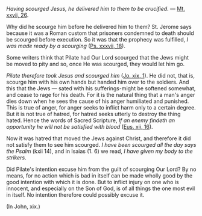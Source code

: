 
_Having scourged Jesus, he delivered him to them to be crucified_. — [Mt. xxvii, 26](https://vulgata.online/bible/Mt.xxvii?ed=DR2&vfn=DR2.Mt.xxvii.26:vs).

Why did he scourge him before he delivered him to them? St. Jerome says because it was a Roman custom that prisoners condemned to death should be scourged before execution. So it was that the prophecy was fulfilled, _I was made ready by a scourging_ ([Ps. xxxvii, 18](https://vulgata.online/bible/Ps.xxxvii?ed=DR2&vfn=DR2.Ps.xxxvii.18:vs)).

Some writers think that Pilate had Our Lord scourged that the Jews might be moved to pity and so, once He was scourged, they would let him go.

_Pilate therefore took Jesus and scourged him_ ([Jo. xix, 1](https://vulgata.online/bible/Jo.xix?ed=DR2&vfn=DR2.Jo.xix.1:vs)). He did not, that is, scourge him with his own hands but handed him over to the soldiers. And this that the Jews — sated with his sufferings-might be softened somewhat, and cease to rage for his death. For it is the natural thing that a man's anger dies down when he sees the cause of his anger humiliated and punished. This is true of anger, for anger seeks to inflict harm only to a certain degree. But it is not true of hatred, for hatred seeks utterly to destroy the thing hated. Hence the words of Sacred Scripture, _If an enemy findeth an opportunity he will not be satisfied with blood_ ([Eus. xii, 16](https://vulgata.online/bible/Eus.xii?ed=DR2&vfn=DR2.Eus.xii.16:vs)).

Now it was hatred that moved the Jews against Christ, and therefore it did not satisfy them to see him scourged. _I have been scourged all the day says the Psalm_ (kxii 14), and in Isaias (1. 6) we read, _I have given my body to the strikers_.

Did Pilate's intention excuse him from the guilt of scourging Our Lord? By no means, for no action which is bad in itself can be made wholly good by the good intention with which it is done. But to inflict injury on one who is innocent, and especially on the Son of God, is of all things the one most evil in itself. No intention therefore could possibly excuse it.

(In John, xix.)

